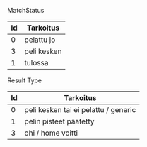 MatchStatus

| Id  | Tarkoitus   |
| --- | ----------- |
| 0   | pelattu jo  |
| 3   | peli kesken |
| 1   | tulossa     |

Result Type

| Id  | Tarkoitus                            |
| --- | ------------------------------------ |
| 0   | peli kesken tai ei pelattu / generic |
| 1   | pelin pisteet päätetty               |
| 3   | ohi / home voitti                    |
